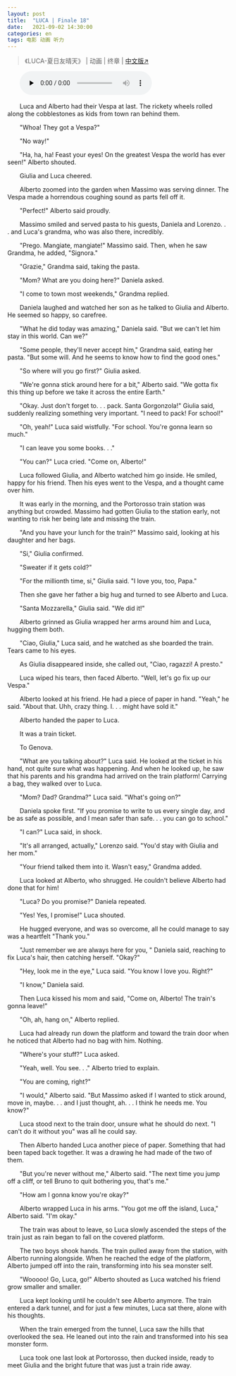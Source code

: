 ```yaml
---
layout: post
title:  "LUCA | Finale 18"
date:   2021-09-02 14:30:00
categories: en
tags: 电影 动画 听力
---
```


>《LUCA-夏日友晴天》 | 动画 | 终章 | [中文版↗](https://buyivi.xyz/luca-chapter18/)

​&emsp;&emsp;<audio id="audio" controls="" preload="none">
      <source id="m4a" src="https://buyivi.xyz/files/audio/Luca/Chapter18.m4a">
</audio>

&emsp;&emsp;Luca and Alberto had their Vespa at last. The rickety wheels rolled along the cobblestones as kids from town ran behind them.

&emsp;&emsp;"Whoa! They got a Vespa?"

&emsp;&emsp;"No way!"

&emsp;&emsp;"Ha, ha, ha! Feast your eyes! On the greatest Vespa the world has ever seen!" Alberto shouted.

&emsp;&emsp;Giulia and Luca cheered.

&emsp;&emsp;Alberto zoomed into the garden when Massimo was serving dinner. The Vespa made a horrendous coughing sound as parts fell off it.

&emsp;&emsp;"Perfect!" Alberto said proudly.

&emsp;&emsp;Massimo smiled and served pasta to his guests, Daniela and Lorenzo. . . and Luca's grandma, who was also there, incredibly.

&emsp;&emsp;"Prego. Mangiate, mangiate!" Massimo said. Then, when he saw Grandma, he added, "Signora."

&emsp;&emsp;"Grazie," Grandma said, taking the pasta.

&emsp;&emsp;"Mom? What are you doing here?" Daniela asked.

&emsp;&emsp;"I come to town most weekends," Grandma replied.

&emsp;&emsp;Daniela laughed and watched her son as he talked to Giulia and Alberto. He seemed so happy, so carefree.

&emsp;&emsp;"What he did today was amazing," Daniela said. "But we can't let him stay in this world. Can we?"

&emsp;&emsp;"Some people, they'll never accept him," Grandma said, eating her pasta. "But some will. And he seems to know how to find the good ones."

&emsp;&emsp;"So where will you go first?" Giulia asked.

&emsp;&emsp;"We're gonna stick around here for a bit," Alberto said. "We gotta fix this thing up before we take it across the entire Earth."

&emsp;&emsp;"Okay. Just don't forget to. . . pack. Santa Gorgonzola!" Giulia said, suddenly realizing something very important. "I need to pack! For school!"

&emsp;&emsp;"Oh, yeah!" Luca said wistfully. "For school. You're gonna learn so much."

&emsp;&emsp;"I can leave you some books. . ."

&emsp;&emsp;"You can?" Luca cried. "Come on, Alberto!"

&emsp;&emsp;Luca followed Giulia, and Alberto watched him go inside. He smiled, happy for his friend. Then his eyes went to the Vespa, and a thought came over him.

&emsp;&emsp;It was early in the morning, and the Portorosso train station was anything but crowded. Massimo had gotten Giulia to the station early, not wanting to risk her being late and missing the train.

&emsp;&emsp;"And you have your lunch for the train?" Massimo said, looking at his daughter and her bags.

&emsp;&emsp;"Si," Giulia confirmed.

&emsp;&emsp;"Sweater if it gets cold?"

&emsp;&emsp;"For the millionth time, si," Giulia said. "I love you, too, Papa."

&emsp;&emsp;Then she gave her father a big hug and turned to see Alberto and Luca.

&emsp;&emsp;"Santa Mozzarella," Giulia said. "We did it!"

&emsp;&emsp;Alberto grinned as Giulia wrapped her arms around him and Luca, hugging them both.

&emsp;&emsp;"Ciao, Giulia," Luca said, and he watched as she boarded the train. Tears came to his eyes.

&emsp;&emsp;As Giulia disappeared inside, she called out, "Ciao, ragazzi! A presto."

&emsp;&emsp;Luca wiped his tears, then faced Alberto. "Well, let's go fix up our Vespa."

&emsp;&emsp;Alberto looked at his friend. He had a piece of paper in hand. "Yeah," he said. "About that. Uhh, crazy thing. I. . . might have sold it."

&emsp;&emsp;Alberto handed the paper to Luca.

&emsp;&emsp;It was a train ticket.

&emsp;&emsp;To Genova.

&emsp;&emsp;"What are you talking about?" Luca said. He looked at the ticket in his hand, not quite sure what was happening. And when he looked up, he saw that his parents and his grandma had arrived on the train platform! Carrying a bag, they walked over to Luca.

&emsp;&emsp;"Mom? Dad? Grandma?" Luca said. "What's going on?"

&emsp;&emsp;Daniela spoke first. "If you promise to write to us every single day, and be as safe as possible, and I mean safer than safe. . . you can go to school."

&emsp;&emsp;"I can?" Luca said, in shock.

&emsp;&emsp;"It's all arranged, actually," Lorenzo said. "You'd stay with Giulia and her mom."

&emsp;&emsp;"Your friend talked them into it. Wasn't easy," Grandma added.

&emsp;&emsp;Luca looked at Alberto, who shrugged. He couldn't believe Alberto had done that for him!

&emsp;&emsp;"Luca? Do you promise?" Daniela repeated.

&emsp;&emsp;"Yes! Yes, I promise!" Luca shouted.

&emsp;&emsp;He hugged everyone, and was so overcome, all he could manage to say was a heartfelt "Thank you."

&emsp;&emsp;"Just remember we are always here for you, " Daniela said, reaching to fix Luca's hair, then catching herself. "Okay?"

&emsp;&emsp;"Hey, look me in the eye," Luca said. "You know I love you. Right?"

&emsp;&emsp;"I know," Daniela said.

&emsp;&emsp;Then Luca kissed his mom and said, "Come on, Alberto! The train's gonna leave!"

&emsp;&emsp;"Oh, ah, hang on," Alberto replied.

&emsp;&emsp;Luca had already run down the platform and toward the train door when he noticed that Alberto had no bag with him. Nothing.

&emsp;&emsp;"Where's your stuff?" Luca asked.

&emsp;&emsp;"Yeah, well. You see. . ." Alberto tried to explain.

&emsp;&emsp;"You are coming, right?"

&emsp;&emsp;"I would," Alberto said. "But Massimo asked if I wanted to stick around, move in, maybe. . . and I just thought, ah. . . I think he needs me. You know?"

&emsp;&emsp;Luca stood next to the train door, unsure what he should do next. "I can't do it without you" was all he could say.

&emsp;&emsp;Then Alberto handed Luca another piece of paper. Something that had been taped back together. It was a drawing he had made of the two of them.

&emsp;&emsp;"But you're never without me," Alberto said. "The next time you jump off a cliff, or tell Bruno to quit bothering you, that's me."

&emsp;&emsp;"How am I gonna know you're okay?"

&emsp;&emsp;Alberto wrapped Luca in his arms. "You got me off the island, Luca," Alberto said. "I'm okay."

&emsp;&emsp;The train was about to leave, so Luca slowly ascended the steps of the train just as rain began to fall on the covered platform.

&emsp;&emsp;The two boys shook hands. The train pulled away from the station, with Alberto running alongside. When he reached the edge of the platform, Alberto jumped off into the rain, transforming into his sea monster self.

&emsp;&emsp;"Wooooo! Go, Luca, go!" Alberto shouted as Luca watched his friend grow smaller and smaller.

&emsp;&emsp;Luca kept looking until he couldn't see Alberto anymore. The train entered a dark tunnel, and for just a few minutes, Luca sat there, alone with his thoughts.

&emsp;&emsp;When the train emerged from the tunnel, Luca saw the hills that overlooked the sea. He leaned out into the rain and transformed into his sea monster form.

&emsp;&emsp;Luca took one last look at Portorosso, then ducked inside, ready to meet Giulia and the bright future that was just a train ride away.